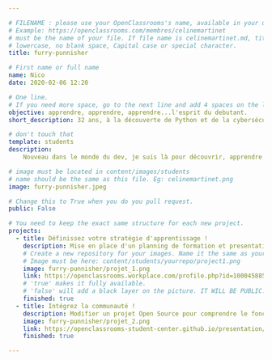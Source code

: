```yaml
---

# FILENAME : please use your OpenClassrooms's name, available in your url.
# Example: https://openclassrooms.com/membres/celinemartinet
# must be the name of your file. If file name is celinemartinet.md, title is celinemartinet.
# lowercase, no blank space, Capital case or special character.
title: furry-punnisher

# First name or full name
name: Nico
date: 2020-02-06 12:20

# One line.
# If you need more space, go to the next line and add 4 spaces on the left, as in 'description'.
objective: apprendre, apprendre, apprendre...l'esprit du debutant.
short_description: 32 ans, à la découverte de Python et de la cybersécurité.

# don't touch that
template: students
description:
    Nouveau dans le monde du dev, je suis là pour découvrir, apprendre et me challenger. Advienne que pourra! 

# image must be located in content/images/students
# name should be the same as this file. Eg: celinemartinet.png
image: furry-punnisher.jpeg

# Change this to True when you do you pull request.
public: False

# You need to keep the exact same structure for each new project.
projects:
  - title: Définissez votre stratégie d'apprentissage !
    description: Mise en place d'un planning de formation et presentation à la communauté.
    # Create a new repository for your images. Name it the same as your nickname and profile picture.
    # Image must be here: content/students/yourrepo/project1.png
    image: furry-punnisher/projet_1.png
    link: https://openclassrooms.workplace.com/profile.php?id=100045885124999
    # 'true' makes it fully available.
    # 'false' will add a black layer on the picture. IT WILL BE PUBLIC!
    finished: true
  - title: Intégrez la communauté !
    description: Modifier un projet Open Source pour comprendre le fonctionnement de Git, de Github et des pull requests. 
    image: furry-punnisher/projet_2.png
    link: https://openclassrooms-student-center.github.io/presentation/students/ratus.html
    finished: true

---
```

